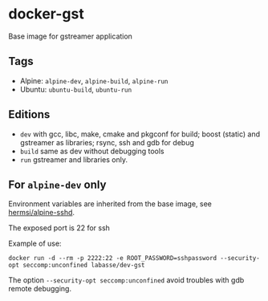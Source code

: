 # docker-gst
Base image for gstreamer application

## Tags
- Alpine: `alpine-dev`, `alpine-build`, `alpine-run`
- Ubuntu: `ubuntu-build`, `ubuntu-run`

## Editions
- `dev` with gcc, libc, make, cmake and pkgconf for build; boost (static) and gstreamer as libraries; rsync, ssh and gdb for debug 
- `build` same as dev without debugging tools
- `run` gstreamer and libraries only.

## For `alpine-dev` only

Environment variables are inherited from the base image, see [hermsi/alpine-sshd](https://hub.docker.com/r/hermsi/alpine-sshd).

The exposed port is 22 for ssh 

Example of use:
```
docker run -d --rm -p 2222:22 -e ROOT_PASSWORD=sshpassword --security-opt seccomp:unconfined labasse/dev-gst
```
The option `--security-opt seccomp:unconfined` avoid troubles with gdb remote debugging.